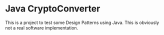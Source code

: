 # Java CryptoConverter
This is a project to test some Design Patterns using Java. This is obviously not a real software implementation. 
